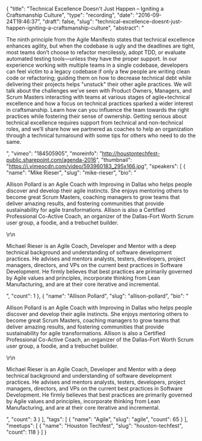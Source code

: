 {
  "title": "Technical Excellence Doesn't Just Happen – Igniting a Craftsmanship Culture",
  "type": "recording",
  "date": "2016-09-24T19:46:37",
  "draft": false,
  "slug": "technical-excellence-doesnt-just-happen-igniting-a-craftsmanship-culture",
  "abstract": "<p>The ninth principle from the Agile Manifesto states that technical excellence enhances agility, but when the codebase is ugly and the deadlines are tight, most teams don’t choose to refactor mercilessly, adopt TDD, or evaluate automated testing tools—unless they have the proper support. In our experience working with multiple teams in a single codebase, developers can feel victim to a legacy codebase if only a few people are writing clean code or refactoring; guiding them on how to decrease technical debt while delivering their projects helps \"unstuck\" their other agile practices. We will talk about the challenges we’ve seen with Product Owners, Managers, and Scrum Masters interacting with teams at various stages of agile+technical excellence and how a focus on technical practices sparked a wider interest in craftsmanship. Learn how can you influence the team towards the right practices while fostering their sense of ownership. Getting serious about technical excellence requires support from technical and non-technical roles, and we’ll share how we partnered as coaches to help an organization through a technical turnaround with some tips for others who need to do the same.</p>",
  "vimeo": "184505905",
  "moreinfo": "http://houstontechfest-public.sharepoint.com/agenda-2016",
  "thumbnail": "https://i.vimeocdn.com/video/593960183_295x166.jpg",
  "speakers": [
    {
      "name": "Mike Rieser",
      "slug": "mike-rieser",
      "bio": "<p>Allison Pollard is an Agile Coach with Improving in Dallas who helps people discover and develop their agile instincts. She enjoys mentoring others to become great Scrum Masters, coaching managers to grow teams that deliver amazing results, and fostering communities that provide sustainability for agile transformations. Allison is also a Certified Professional Co-Active Coach, an organizer of the Dallas-Fort Worth Scrum user group, a foodie, and a trebuchet builder.</p>\r\n<p>Michael Rieser is an Agile Coach, Developer and Mentor with a deep technical background and understanding of software development practices. He advises and mentors analysts, testers, developers, project managers, directors, and VPs on the current best practices in Software Development. He firmly believes that best practices are primarily governed by Agile values and principles, incorporate thinking from Lean Manufacturing, and are at their core iterative and incremental.</p>",
      "count": 1
    },
    {
      "name": "Allison Pollard",
      "slug": "allison-pollard",
      "bio": "<p>Allison Pollard is an Agile Coach with Improving in Dallas who helps people discover and develop their agile instincts. She enjoys mentoring others to become great Scrum Masters, coaching managers to grow teams that deliver amazing results, and fostering communities that provide sustainability for agile transformations. Allison is also a Certified Professional Co-Active Coach, an organizer of the Dallas-Fort Worth Scrum user group, a foodie, and a trebuchet builder.</p>\r\n<p>Michael Rieser is an Agile Coach, Developer and Mentor with a deep technical background and understanding of software development practices. He advises and mentors analysts, testers, developers, project managers, directors, and VPs on the current best practices in Software Development. He firmly believes that best practices are primarily governed by Agile values and principles, incorporate thinking from Lean Manufacturing, and are at their core iterative and incremental.</p>",
      "count": 3
    }
  ],
  "tags": [
    {
      "name": "Agile",
      "slug": "agile",
      "count": 65
    }
  ],
  "meetups": [
    {
      "name": "Houston Techfest",
      "slug": "houston-techfest",
      "count": 118
    }
  ]
}